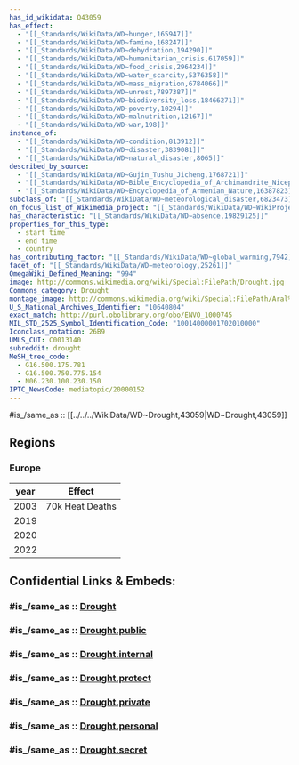 ```yaml
---
has_id_wikidata: Q43059
has_effect:
  - "[[_Standards/WikiData/WD~hunger,165947]]"
  - "[[_Standards/WikiData/WD~famine,168247]]"
  - "[[_Standards/WikiData/WD~dehydration,194290]]"
  - "[[_Standards/WikiData/WD~humanitarian_crisis,617059]]"
  - "[[_Standards/WikiData/WD~food_crisis,2964234]]"
  - "[[_Standards/WikiData/WD~water_scarcity,5376358]]"
  - "[[_Standards/WikiData/WD~mass_migration,6784066]]"
  - "[[_Standards/WikiData/WD~unrest,7897387]]"
  - "[[_Standards/WikiData/WD~biodiversity_loss,18466271]]"
  - "[[_Standards/WikiData/WD~poverty,10294]]"
  - "[[_Standards/WikiData/WD~malnutrition,12167]]"
  - "[[_Standards/WikiData/WD~war,198]]"
instance_of:
  - "[[_Standards/WikiData/WD~condition,813912]]"
  - "[[_Standards/WikiData/WD~disaster,3839081]]"
  - "[[_Standards/WikiData/WD~natural_disaster,8065]]"
described_by_source:
  - "[[_Standards/WikiData/WD~Gujin_Tushu_Jicheng,1768721]]"
  - "[[_Standards/WikiData/WD~Bible_Encyclopedia_of_Archimandrite_Nicephorus,4086271]]"
  - "[[_Standards/WikiData/WD~Encyclopedia_of_Armenian_Nature,16387823]]"
subclass_of: "[[_Standards/WikiData/WD~meteorological_disaster,6823473]]"
on_focus_list_of_Wikimedia_project: "[[_Standards/WikiData/WD~WikiProject_Climate_change,15305047]]"
has_characteristic: "[[_Standards/WikiData/WD~absence,19829125]]"
properties_for_this_type:
  - start time
  - end time
  - country
has_contributing_factor: "[[_Standards/WikiData/WD~global_warming,7942]]"
facet_of: "[[_Standards/WikiData/WD~meteorology,25261]]"
OmegaWiki_Defined_Meaning: "994"
image: http://commons.wikimedia.org/wiki/Special:FilePath/Drought.jpg
Commons_category: Drought
montage_image: http://commons.wikimedia.org/wiki/Special:FilePath/Aral%20Sea%201989-2008.jpg
U_S_National_Archives_Identifier: "10640804"
exact_match: http://purl.obolibrary.org/obo/ENVO_1000745
MIL_STD_2525_Symbol_Identification_Code: "10014000001702010000"
Iconclass_notation: 26B9
UMLS_CUI: C0013140
subreddit: drought
MeSH_tree_code:
  - G16.500.175.781
  - G16.500.750.775.154
  - N06.230.100.230.150
IPTC_NewsCode: mediatopic/20000152
---
```


#is_/same_as :: [[../../../WikiData/WD~Drought,43059|WD~Drought,43059]] 

## Regions 

### Europe 


| year | Effect          |
| ---- | --------------- |
| 2003 | 70k Heat Deaths |
| 2019 |                 |
| 2020 |                 |
| 2022 |                 |


 
 
 
 


## Confidential Links & Embeds: 

### #is_/same_as :: [Drought](/_Standards/Earth/Atmosphere/Climate/Drought.md) 

### #is_/same_as :: [Drought.public](/_public/Earth/Atmosphere/Climate/Drought.public.md) 

### #is_/same_as :: [Drought.internal](/_internal/Earth/Atmosphere/Climate/Drought.internal.md) 

### #is_/same_as :: [Drought.protect](/_protect/Earth/Atmosphere/Climate/Drought.protect.md) 

### #is_/same_as :: [Drought.private](/_private/Earth/Atmosphere/Climate/Drought.private.md) 

### #is_/same_as :: [Drought.personal](/_personal/Earth/Atmosphere/Climate/Drought.personal.md) 

### #is_/same_as :: [Drought.secret](/_secret/Earth/Atmosphere/Climate/Drought.secret.md)


